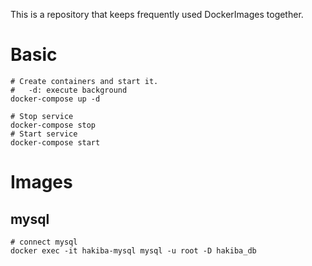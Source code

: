 This is a repository that keeps frequently used DockerImages together.

# Basic
```shell
# Create containers and start it.
#   -d: execute background
docker-compose up -d

# Stop service
docker-compose stop
# Start service
docker-compose start
```

# Images
## mysql
```shell
# connect mysql
docker exec -it hakiba-mysql mysql -u root -D hakiba_db
```
